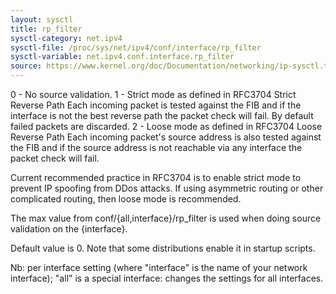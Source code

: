 ```yaml
---
layout: sysctl
title: rp_filter
sysctl-category: net.ipv4
sysctl-file: /proc/sys/net/ipv4/conf/interface/rp_filter
sysctl-variable: net.ipv4.conf.interface.rp_filter
source: https://www.kernel.org/doc/Documentation/networking/ip-sysctl.txt
---
```

0 - No source validation.
1 - Strict mode as defined in RFC3704 Strict Reverse Path
    Each incoming packet is tested against the FIB and if the interface
    is not the best reverse path the packet check will fail.
    By default failed packets are discarded.
2 - Loose mode as defined in RFC3704 Loose Reverse Path
    Each incoming packet's source address is also tested against the FIB
    and if the source address is not reachable via any interface
    the packet check will fail.

Current recommended practice in RFC3704 is to enable strict mode
to prevent IP spoofing from DDos attacks. If using asymmetric routing
or other complicated routing, then loose mode is recommended.

The max value from conf/{all,interface}/rp_filter is used
when doing source validation on the {interface}.

Default value is 0. Note that some distributions enable it
in startup scripts.


Nb: per interface setting (where "interface" is the name of your network interface); "all" is a special interface: changes the settings for all interfaces.

